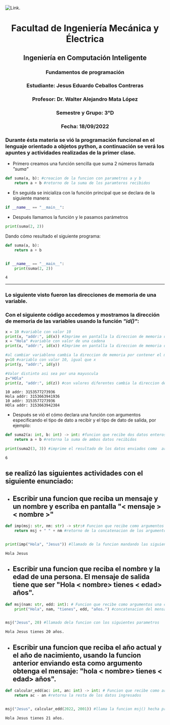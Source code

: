 ![Link](https://portal.ucol.mx/content/micrositios/188/image/Escudo2021/1_Linea/UdeC%20Abajo_392.png).

# <center>Facultad de Ingeniería Mecánica y Électrica</center>

## <center>Ingeniería en Computación Inteligente</center>

### <center>Fundamentos de programación</center>

### <center>Estudiante: Jesus Eduardo Ceballos Contreras</center>
### <center>Profesor: Dr. Walter Alejandro Mata López</center>
### <center>Semestre y Grupo: 3°D</center>
### <center>Fecha: 18/09/2022</center>

### Durante ésta materia se vió la programación funcional en el lenguaje orientado a objetos python, a continuación se verá los apuntes y actividades realizadas de la primer clase. 

* Primero creamos una función sencilla que suma 2 números llamada _"suma"_


```python
def suma(a, b): #creacion de la funcion con parametros a y b
    return a + b #retorno de la suma de los paramteros recibidos
```

* En seguida se inicializa con la función principal que se declara de la siguiente manera:


```python
if __name__ == "__main__":
```

* Después llamamos la función y le pasamos parámetros


```python
print(suma(2, 2))
```

Dando cómo resultado el siguiente programa:


```python
def suma(a, b):
    return a + b


if __name__ == "__main__":
    print(suma(2, 2))
```

    4
    

***
### Lo siguiente visto fueron las direcciones de memoria de una variable.
### Con el siguiente código accedemos y mostramos la dirección de memoria de las variables usando la función ___"id()"___:


```python
x = 10 #variable con valor 10
print(x, "addr:", id(x)) #Imprime en pantalla la direccion de memoria de la variable x
x = "Hola" #variable con valor de una cadena
print(x, "addr:", id(x)) #Imprime en pantalla la direccion de memoria de la variable x

#al cambiar variableno cambia la direccion de memoria por contener el mismo valor
y=10 #variablo con valor 10, igual que x
print(y, "addr:", id(y)) 

#Valor distinto asi sea por una mayuscula
z="HOla"
print(z, "addr:", id(z)) #con valores diferentes cambia la direccion de memoria
```

    10 addr: 3153577273936
    Hola addr: 3153663941936
    10 addr: 3153577273936
    HOla addr: 3153663942384
    

* Después se vió el cómo declara una función con argumentos especificando el tipo de dato a recibir y el tipo de dato de salida, por ejemplo:


```python
def suma2(a: int, b: int) -> int: #funcion que recibe dos datos enteros y regresa como salida un entero usando "->" despues de la funcion
    return a + b #retorna la suma de ambos datos recibidos

print(suma2(3, 3)) #imprime el resultado de los datos enviados como  argumetnos
```

    6
    

## se realizó las siguientes actividades con el siguiente enunciado:
* ## Escribir una funcion que reciba un mensaje y un nombre y escriba en pantalla "< mensaje > < nombre >"


```python
def imp(msj: str, nm: str) -> str:# Funcion que recibe como argumentos 2 cadenas y retorna un valor de tipo cadena
    return msj + " " + nm #retorno de la concatenacion de los argumentos recibidos y un espacion en blanco


print(imp("Hola", "Jesus")) #llamado de la funcion mandando las siguientes cadenas como argumentos "Hola" y "Jesus"
```

    Hola Jesus
    

* ## Escribir una funcion que reciba el nombre y la edad de una persona. El mensaje de salida tiene que ser "Hola < nombre> tienes < edad> años".


```python
def msj(nam: str, edd: int): # Funcion que recibe como argumentos una cadena y un valor entero
    print("Hola", nam, "tienes", edd, "años.") #concatenacion del mensaje


msj("Jesus", 20) #llamado dela funcion con los siguientes parametros
```

    Hola Jesus tienes 20 años.
    

* ## Escribir una funcion que reciba el año actual y el año de nacimiento, usando la funcion anterior enviando esta como argumento obtenga el mensaje: "hola < nombre> tienes < edad> años".


```python
def calcular_edd(ac: int, an: int) -> int: # Funcion que recibe como argumentos 2 enteros y retorna un valor de tipo entero
    return ac - an #retorna la resta de los datos ingresados


msj("Jesus", calcular_edd(2022, 2001)) #llama la funcion msj() hecha previamente en donde manda como argumento otra funcion para asi poder usar una funcion dentro de los argumentos de otra
```

    Hola Jesus tienes 21 años.
    
